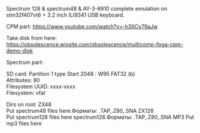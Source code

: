 
Spectrum 128 & spectrum48 & AY-3-8910 complete emulation on stm32f407vt6 + 3.2 inch ILI9341
USB keyboard.

CPM part:
https://www.youtube.com/watch?v=-h3XCy79aJw

Take disk from here:
https://obsolescence.wixsite.com/obsolescence/multicomp-fpga-cpm-demo-disk


Spectrum part:

SD card:
Partition 1 type Start 2048 : W95 FAT32 (b)     
      Attributes: 80                       
 Filesystem UUID: xxxx-xxxx   
      Filesystem: vfat  

Dirs on root:
ZX48             
   Put spectrum48 files here.Форматы: .TAP,.Z80,.SNA
ZX128           
   Put spectrum128 files here spectrum128.Форматы: .TAP,.Z80,.SNA
MP3
   Put mp3 files here
